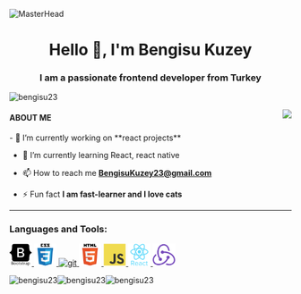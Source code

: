 ![MasterHead](https://1.bp.blogspot.com/-7A4WynwLsMw/XbBpCXG8fHI/AAAAAAAAMt4/uOa1bpLskYgrwGbllhSu2SDj_Mig8SXJQCLcBGAsYHQ/s1600/2000_600px.gif)
<h1 align="center">Hello 👋, I'm Bengisu Kuzey</h1>
<h3 align="center">I am a passionate frontend developer from Turkey</h3>

<p align="left"><img src="https://komarev.com/ghpvc/?username=bengisu23&label=Profile%20views&color=0e75b6&style=flat" alt="bengisu23" /></p>
<img align="right"  src="https://media.tenor.com/g3y2q5VQxvAAAAAM/cat-computer.gif">

<h4> ABOUT ME </h4>
- 🔭 I’m currently working on **react projects**

- 🌱 I’m currently learning React, react native

- 📫 How to reach me **BengisuKuzey23@gmail.com**

- ⚡ Fun fact **I am fast-learner and I love cats**
<hr>

<p align="left"></p>

<h3 align="left">Languages and Tools:</h3>

<p align="left"> <a href="https://getbootstrap.com" target="_blank" rel="noreferrer"> <img src="https://raw.githubusercontent.com/devicons/devicon/master/icons/bootstrap/bootstrap-plain-wordmark.svg" alt="bootstrap" width="40" height="40"/> </a> <a href="https://www.w3schools.com/css/" target="_blank" rel="noreferrer"> <img src="https://raw.githubusercontent.com/devicons/devicon/master/icons/css3/css3-original-wordmark.svg" alt="css3" width="40" height="40"/> </a> <a href="https://git-scm.com/" target="_blank" rel="noreferrer"> <img src="https://www.vectorlogo.zone/logos/git-scm/git-scm-icon.svg" alt="git" width="40" height="40"/> </a> <a href="https://www.w3.org/html/" target="_blank" rel="noreferrer"> <img src="https://raw.githubusercontent.com/devicons/devicon/master/icons/html5/html5-original-wordmark.svg" alt="html5" width="40" height="40"/> </a> <a href="https://developer.mozilla.org/en-US/docs/Web/JavaScript" target="_blank" rel="noreferrer"> <img src="https://raw.githubusercontent.com/devicons/devicon/master/icons/javascript/javascript-original.svg" alt="javascript" width="40" height="40"/> </a> <a href="https://reactjs.org/" target="_blank" rel="noreferrer"> <img src="https://raw.githubusercontent.com/devicons/devicon/master/icons/react/react-original-wordmark.svg" alt="react" width="40" height="40"/> </a> <a href="https://redux.js.org" target="_blank" rel="noreferrer"> <img src="https://raw.githubusercontent.com/devicons/devicon/master/icons/redux/redux-original.svg" alt="redux" width="40" height="40"/> </a> </p>
<p><img align="left" src="https://github-readme-stats.vercel.app/api/top-langs?username=bengisu23&show_icons=true&locale=en&layout=compact" alt="bengisu23" /></p>


<p><img align="left" src="https://github-readme-stats.vercel.app/api?username=bengisu23&show_icons=true&locale=en" alt="bengisu23" /></p>

<p><img align="left" src="https://github-readme-streak-stats.herokuapp.com/?user=bengisu23&" alt="bengisu23" /></p>
